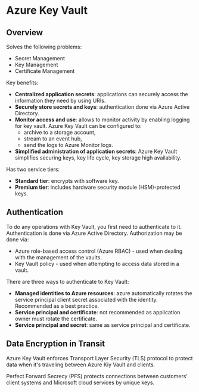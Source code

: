 # Azure Key Vault

## Overview

Solves the following problems:

- Secret Management
- Key Management
- Certificate Management

Key benefits:

- **Centralized application secrets**: applications can securely access the information they need by using URIs.
- **Securely store secrets and keys**: authentication done via Azure Active Directory.
- **Monitor access and use**: allows to monitor activity by enabling logging for key vault. Azure Key Vault can be configured to:
  - archive to a storage account,
  - stream to an event hub,
  - send the logs to Azure Monitor logs.
- **Simplified administration of application secrets**: Azure Key Vault simplifies securing keys, key life cycle, key storage high availability.

Has two service tiers:
- **Standard tier**: encrypts with software key.
- **Premium tier**: includes hardware security module (HSM)-protected keys.

## Authentication

To do any operations with Key Vault, you first need to authenticate to it. Authentication is done via Azure Active Directory. Authorization may be done via:
- Azure role-based access control (Azure RBAC) - used when dealing with the management of the vaults.
- Key Vault policy - used when attempting to access data stored in a vault.

There are three ways to authenticate to Key Vault:

- **Managed identities to Azure resources**: azure automatically rotates the service principal client secret associated with the identity. Recommended as a best practice.
- **Service principal and certificate**: not recommended as application owner must rotate the certificate.
- **Service principal and secret**: same as service principal and certificate.


## Data Encryption in Transit

Azure Key Vault enforces Transport Layer Security (TLS) protocol to protect data when it's traveling between Azure Kiy Vault and clients.

Perfect Forward Secrecy (PFS) protects connections between customers' client systems and Microsoft cloud services by unique keys.
